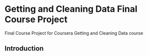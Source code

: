 # Getting and Cleaning Data Final Course Project
Final Course Project for Coursera Getting and Cleaning Data course


## Introduction

